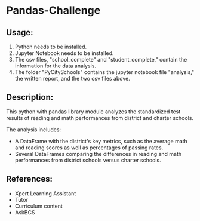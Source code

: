# Pandas-Challenge

## Usage:

1. Python needs to be installed.
2. Jupyter Notebook needs to be installed.  
3. The csv files, "school_complete" and "student_complete," contain the information for the data analysis. 
4. The folder "PyCitySchools" contains the jupyter notebook file "analysis," the written report, and the two csv files above. 


## Description:

This python with pandas library module analyzes the standardized test results of reading and math performances from district and charter schools. 

The analysis includes: 

- A DataFrame with the district's key metrics, such as the average math and reading scores as well as percentages of passing rates. 
- Several DataFrames comparing the differences in reading and math performances from district schools versus charter schools. 

## References: 

- Xpert Learning Assistant 
- Tutor
- Curriculum content 
- AskBCS